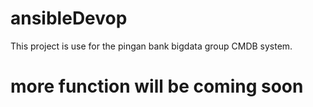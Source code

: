 # ansibleDevop
This project is use for  the pingan bank bigdata group CMDB system.
# more function will be coming soon

